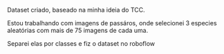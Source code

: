 Dataset criado, baseado na minha ideia do TCC.

Estou trabalhando com imagens de passáros, onde selecionei 3 especies aleatórias com mais de 75 imagens de cada uma.

Separei elas por classes e fiz o dataset no roboflow
